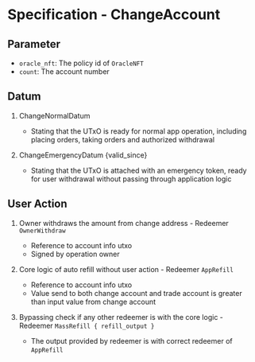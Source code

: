 # Specification - ChangeAccount

## Parameter

- `oracle_nft`: The policy id of `OracleNFT`
- `count`: The account number

## Datum

1. ChangeNormalDatum

   - Stating that the UTxO is ready for normal app operation, including placing orders, taking orders and authorized withdrawal

2. ChangeEmergencyDatum {valid_since}

   - Stating that the UTxO is attached with an emergency token, ready for user withdrawal without passing through application logic

## User Action

1. Owner withdraws the amount from change address - Redeemer `OwnerWithdraw`

   - Reference to account info utxo
   - Signed by operation owner

2. Core logic of auto refill without user action - Redeemer `AppRefill`

   - Reference to account info utxo
   - Value send to both change account and trade account is greater than input value from change account

3. Bypassing check if any other redeemer is with the core logic - Redeemer `MassRefill { refill_output }`

   - The output provided by redeemer is with correct redeemer of `AppRefill`
